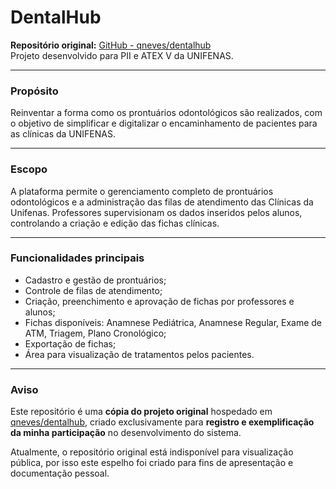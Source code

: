 # DentalHub

**Repositório original:** [GitHub - qneves/dentalhub](https://github.com/qneves/dentalhub)  
Projeto desenvolvido para PII e ATEX V da UNIFENAS.

---

### Propósito
Reinventar a forma como os prontuários odontológicos são realizados, com o objetivo de simplificar e digitalizar o encaminhamento de pacientes para as clínicas da UNIFENAS.

---

### Escopo
A plataforma permite o gerenciamento completo de prontuários odontológicos e a administração das filas de atendimento das Clínicas da Unifenas. Professores supervisionam os dados inseridos pelos alunos, controlando a criação e edição das fichas clínicas.

---

### Funcionalidades principais
- Cadastro e gestão de prontuários;
- Controle de filas de atendimento;
- Criação, preenchimento e aprovação de fichas por professores e alunos;
- Fichas disponíveis: Anamnese Pediátrica, Anamnese Regular, Exame de ATM, Triagem, Plano Cronológico;
- Exportação de fichas;
- Área para visualização de tratamentos pelos pacientes.

---

### Aviso
Este repositório é uma **cópia do projeto original** hospedado em [qneves/dentalhub](https://github.com/qneves/dentalhub), criado exclusivamente para **registro e exemplificação da minha participação** no desenvolvimento do sistema.

Atualmente, o repositório original está indisponível para visualização pública, por isso este espelho foi criado para fins de apresentação e documentação pessoal.
